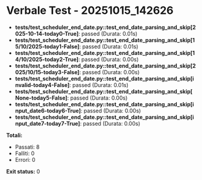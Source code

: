 # Verbale Test - 20251015_142626

- **tests/test_scheduler_end_date.py::test_end_date_parsing_and_skip[2025-10-14-today0-True]**: passed (Durata: 0.01s)
- **tests/test_scheduler_end_date.py::test_end_date_parsing_and_skip[15/10/2025-today1-False]**: passed (Durata: 0.01s)
- **tests/test_scheduler_end_date.py::test_end_date_parsing_and_skip[14/10/2025-today2-True]**: passed (Durata: 0.00s)
- **tests/test_scheduler_end_date.py::test_end_date_parsing_and_skip[2025/10/15-today3-False]**: passed (Durata: 0.00s)
- **tests/test_scheduler_end_date.py::test_end_date_parsing_and_skip[invalid-today4-False]**: passed (Durata: 0.01s)
- **tests/test_scheduler_end_date.py::test_end_date_parsing_and_skip[None-today5-False]**: passed (Durata: 0.00s)
- **tests/test_scheduler_end_date.py::test_end_date_parsing_and_skip[input_date6-today6-True]**: passed (Durata: 0.00s)
- **tests/test_scheduler_end_date.py::test_end_date_parsing_and_skip[input_date7-today7-True]**: passed (Durata: 0.00s)

**Totali:**
- Passati: 8
- Falliti: 0
- Errori: 0

**Exit status:** 0
